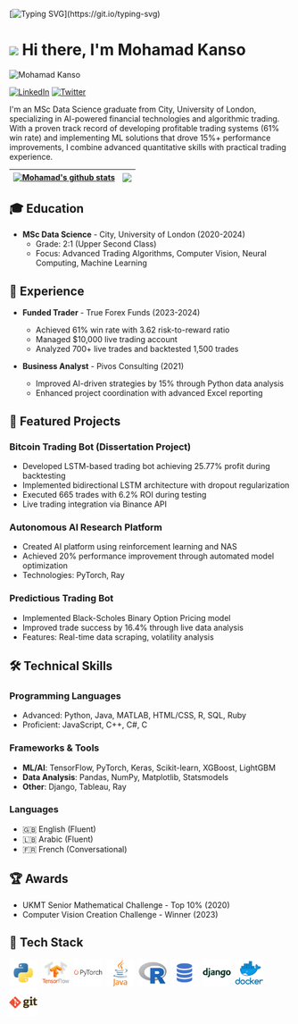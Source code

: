 [![Typing SVG](https://readme-typing-svg.herokuapp.com?font=Courier+new&color=%23808080&size=40&width=800&duration=6969&lines=Welcome+to+my+profile!)](https://git.io/typing-svg)

# <img src="https://raw.githubusercontent.com/iampavangandhi/iampavangandhi/master/gifs/Hi.gif" width="30px"> Hi there, I'm Mohamad Kanso

<p align="left"> 
  <img src="https://komarev.com/ghpvc/?username=MohamadKanso&label=Profile%20views&color=0e75b6&style=flat" alt="Mohamad Kanso" /> 
</p>

[![LinkedIn](https://img.shields.io/badge/LinkedIn-blue?style=for-the-badge&logo=linkedin&labelColor=blue&link=https://www.linkedin.com/in/mohamad-kanso/)](https://www.linkedin.com/in/mohamad-kanso/)
[![Twitter](https://img.shields.io/badge/Twitter-1DA1F2?style=for-the-badge&logo=twitter&logoColor=white&link=https://twitter.com/MoAliKanso)](https://twitter.com/MoAliKanso)

I'm an MSc Data Science graduate from City, University of London, specializing in AI-powered financial technologies and algorithmic trading. With a proven track record of developing profitable trading systems (61% win rate) and implementing ML solutions that drove 15%+ performance improvements, I combine advanced quantitative skills with practical trading experience.

| <a href="https://github.com/anuraghazra/github-readme-stats"><img align="center" src="https://github-readme-stats.vercel.app/api?username=MohamadKanso&theme=github_dark&hide=contribs,issues&show_icons=true&hide_border=true" alt="Mohamad's github stats" /></a> | <a href="https://github.com/anuraghazra/github-readme-stats"><img align="center" src="https://github-readme-stats.vercel.app/api/top-langs/?username=MohamadKanso&theme=github_dark&layout=compact&hide_border=true" /></a> |
| ------------- | ------------- |

## 🎓 Education
- **MSc Data Science** - City, University of London (2020-2024)
  - Grade: 2:1 (Upper Second Class)
  - Focus: Advanced Trading Algorithms, Computer Vision, Neural Computing, Machine Learning

## 💼 Experience
- **Funded Trader** - True Forex Funds (2023-2024)
  - Achieved 61% win rate with 3.62 risk-to-reward ratio
  - Managed $10,000 live trading account
  - Analyzed 700+ live trades and backtested 1,500 trades

- **Business Analyst** - Pivos Consulting (2021)
  - Improved AI-driven strategies by 15% through Python data analysis
  - Enhanced project coordination with advanced Excel reporting

## 🚀 Featured Projects

### Bitcoin Trading Bot (Dissertation Project)
- Developed LSTM-based trading bot achieving 25.77% profit during backtesting
- Implemented bidirectional LSTM architecture with dropout regularization
- Executed 665 trades with 6.2% ROI during testing
- Live trading integration via Binance API

### Autonomous AI Research Platform
- Created AI platform using reinforcement learning and NAS
- Achieved 20% performance improvement through automated model optimization
- Technologies: PyTorch, Ray

### Predictious Trading Bot
- Implemented Black-Scholes Binary Option Pricing model
- Improved trade success by 16.4% through live data analysis
- Features: Real-time data scraping, volatility analysis

## 🛠️ Technical Skills

### Programming Languages
- Advanced: Python, Java, MATLAB, HTML/CSS, R, SQL, Ruby
- Proficient: JavaScript, C++, C#, C

### Frameworks & Tools
- **ML/AI**: TensorFlow, PyTorch, Keras, Scikit-learn, XGBoost, LightGBM
- **Data Analysis**: Pandas, NumPy, Matplotlib, Statsmodels
- **Other**: Django, Tableau, Ray

### Languages
- 🇬🇧 English (Fluent)
- 🇱🇧 Arabic (Fluent)
- 🇫🇷 French (Conversational)

## 🏆 Awards
- UKMT Senior Mathematical Challenge - Top 10% (2020)
- Computer Vision Creation Challenge - Winner (2023)

## 🔧 Tech Stack
<div>
  <img width=50px src="https://raw.githubusercontent.com/github/explore/80688e429a7d4ef2fca1e82350fe8e3517d3494d/topics/python/python.png">&nbsp;
  <img width=50px src="https://raw.githubusercontent.com/github/explore/80688e429a7d4ef2fca1e82350fe8e3517d3494d/topics/tensorflow/tensorflow.png">&nbsp;
  <img width=50px src="https://raw.githubusercontent.com/github/explore/80688e429a7d4ef2fca1e82350fe8e3517d3494d/topics/pytorch/pytorch.png">&nbsp;
  <img width=50px src="https://raw.githubusercontent.com/github/explore/80688e429a7d4ef2fca1e82350fe8e3517d3494d/topics/java/java.png">&nbsp;
  <img width=50px src="https://raw.githubusercontent.com/github/explore/80688e429a7d4ef2fca1e82350fe8e3517d3494d/topics/r/r.png">&nbsp;
  <img width=50px src="https://raw.githubusercontent.com/github/explore/80688e429a7d4ef2fca1e82350fe8e3517d3494d/topics/sql/sql.png">&nbsp;
  <img width=50px src="https://raw.githubusercontent.com/github/explore/80688e429a7d4ef2fca1e82350fe8e3517d3494d/topics/django/django.png">&nbsp;
  <img width=50px src="https://raw.githubusercontent.com/github/explore/80688e429a7d4ef2fca1e82350fe8e3517d3494d/topics/docker/docker.png">&nbsp;
  <img width=50px src="https://raw.githubusercontent.com/github/explore/80688e429a7d4ef2fca1e82350fe8e3517d3494d/topics/git/git.png">&nbsp;
</div>
